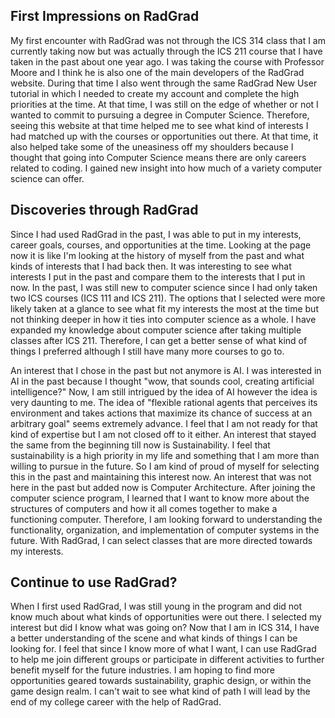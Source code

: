 

## First Impressions on RadGrad
My first encounter with RadGrad was not through the ICS 314 class that I am currently taking now but was actually through the ICS 211 course that I have taken in the past about one year ago. I was taking the course with Professor Moore and I think he is also one of the main developers of the RadGrad website. During that time I also went through the same RadGrad New User tutorial in which I needed to create my account and complete the high priorities at the time. At that time, I was still on the edge of whether or not I wanted to commit to pursuing a degree in Computer Science. Therefore, seeing this website at that time helped me to see what kind of interests I had matched up with the courses or opportunities out there. At that time, it also helped take some of the uneasiness off my shoulders because I thought that going into Computer Science means there are only careers related to coding. I gained new insight into how much of a variety computer science can offer. 

## Discoveries through RadGrad
Since I had used RadGrad in the past, I was able to put in my interests, career goals, courses, and opportunities at the time. Looking at the page now it is like I'm looking at the history of myself from the past and what kinds of interests that I had back then. It was interesting to see what interests I put in the past and compare them to the interests that I put in now. In the past, I was still new to computer science since I had only taken two ICS courses (ICS 111 and ICS 211). The options that I selected were more likely taken at a glance to see what fit my interests the most at the time but not thinking deeper in how it ties into computer science as a whole. I have expanded my knowledge about computer science after taking multiple classes after ICS 211. Therefore, I can get a better sense of what kind of things I preferred although I still have many more courses to go to. 

An interest that I chose in the past but not anymore is AI. I was interested in AI in the past because I thought "wow, that sounds cool, creating artificial intelligence?"  Now, I am still intrigued by the idea of AI however the idea is very daunting to me. The idea of "flexible rational agents that perceives its environment and takes actions that maximize its chance of success at an arbitrary goal" seems extremely advance. I feel that I am not ready for that kind of expertise but I am not closed off to it either. An interest that stayed the same from the beginning till now is Sustainability. I feel that sustainability is a high priority in my life and something that I am more than willing to pursue in the future. So I am kind of proud of myself for selecting this in the past and maintaining this interest now. An interest that was not here in the past but added now is Computer Architecture. After joining the computer science program, I learned that I want to know more about the structures of computers and how it all comes together to make a functioning computer. Therefore, I am looking forward to understanding the functionality, organization, and implementation of computer systems in the future. With RadGrad, I can select classes that are more directed towards my interests. 

## Continue to use RadGrad?
When I first used RadGrad, I was still young in the program and did not know much about what kinds of opportunities were out there. I selected my interest but did I know what was going on? Now that I am in ICS 314, I have a better understanding of the scene and what kinds of things I can be looking for. I feel that since I know more of what I want,  I can use RadGrad to help me join different groups or participate in different activities to further benefit myself for the future industries. I am hoping to find more opportunities geared towards sustainability, graphic design, or within the game design realm. I can't wait to see what kind of path I will lead by the end of my college career with the help of RadGrad. 
